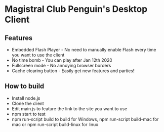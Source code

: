 # Magistral Club Penguin's Desktop Client

## Features

- Embedded Flash Player - No need to manually enable Flash every time you want to use the client
- No time bomb - You can play after Jan 12th 2020
- Fullscreen mode - No annoying browser borders
- Cache clearing button - Easily get new features and parties!

## How to build

- Install node.js
- Clone the client
- Edit main.js to feature the link to the site you want to use
- npm start to test
- npm run-script build to build for Windows, npm run-script build-mac for mac or npm run-script build-linux for linux
